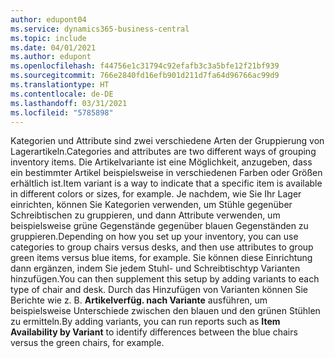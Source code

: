 ```yaml
---
author: edupont04
ms.service: dynamics365-business-central
ms.topic: include
ms.date: 04/01/2021
ms.author: edupont
ms.openlocfilehash: f44756e1c31794c92efafb3c3a5bfe12f21bf939
ms.sourcegitcommit: 766e2840fd16efb901d211d7fa64d96766ac99d9
ms.translationtype: HT
ms.contentlocale: de-DE
ms.lasthandoff: 03/31/2021
ms.locfileid: "5785898"
---
```

<span data-ttu-id="55b03-101">Kategorien und Attribute sind zwei verschiedene Arten der Gruppierung von Lagerartikeln.</span><span class="sxs-lookup"><span data-stu-id="55b03-101">Categories and attributes are two different ways of grouping inventory items.</span></span> <span data-ttu-id="55b03-102">Die Artikelvariante ist eine Möglichkeit, anzugeben, dass ein bestimmter Artikel beispielsweise in verschiedenen Farben oder Größen erhältlich ist.</span><span class="sxs-lookup"><span data-stu-id="55b03-102">Item variant is a way to indicate that a specific item is available in different colors or sizes, for example.</span></span> <span data-ttu-id="55b03-103">Je nachdem, wie Sie Ihr Lager einrichten, können Sie Kategorien verwenden, um Stühle gegenüber Schreibtischen zu gruppieren, und dann Attribute verwenden, um beispielsweise grüne Gegenstände gegenüber blauen Gegenständen zu gruppieren.</span><span class="sxs-lookup"><span data-stu-id="55b03-103">Depending on how you set up your inventory, you can use categories to group chairs versus desks, and then use attributes to group green items versus blue items, for example.</span></span> <span data-ttu-id="55b03-104">Sie können diese Einrichtung dann ergänzen, indem Sie jedem Stuhl- und Schreibtischtyp Varianten hinzufügen.</span><span class="sxs-lookup"><span data-stu-id="55b03-104">You can then supplement this setup by adding variants to each type of chair and desk.</span></span> <span data-ttu-id="55b03-105">Durch das Hinzufügen von Varianten können Sie Berichte wie z. B. **Artikelverfüg. nach Variante** ausführen, um beispielsweise Unterschiede zwischen den blauen und den grünen Stühlen zu ermitteln.</span><span class="sxs-lookup"><span data-stu-id="55b03-105">By adding variants, you can run reports such as **Item Availability by Variant** to identify differences between the blue chairs versus the green chairs, for example.</span></span>

